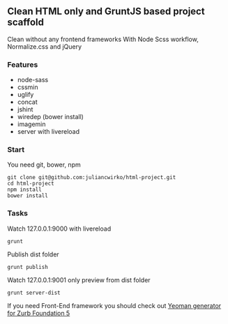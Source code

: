## Clean HTML only and GruntJS based project scaffold

Clean without any frontend frameworks
With Node Scss workflow, Normalize.css and jQuery

### Features

- node-sass
- cssmin
- uglify
- concat
- jshint
- wiredep (bower install)
- imagemin
- server with livereload

### Start

You need git, bower, npm

````
git clone git@github.com:juliancwirko/html-project.git
cd html-project
npm install
bower install
````

### Tasks

Watch 127.0.0.1:9000 with livereload
````
grunt
````

Publish dist folder
````
grunt publish
````

Watch 127.0.0.1:9001 only preview from dist folder
````
grunt server-dist
````

If you need Front-End framework you should check out [Yeoman generator for Zurb Foundation 5](https://github.com/juliancwirko/generator-zf5)
